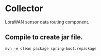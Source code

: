 # Collector

LoraWAN sensor data routing component.

## Compile to create jar file.

```shell
mvn -e clean package spring-boot:repackage
```

